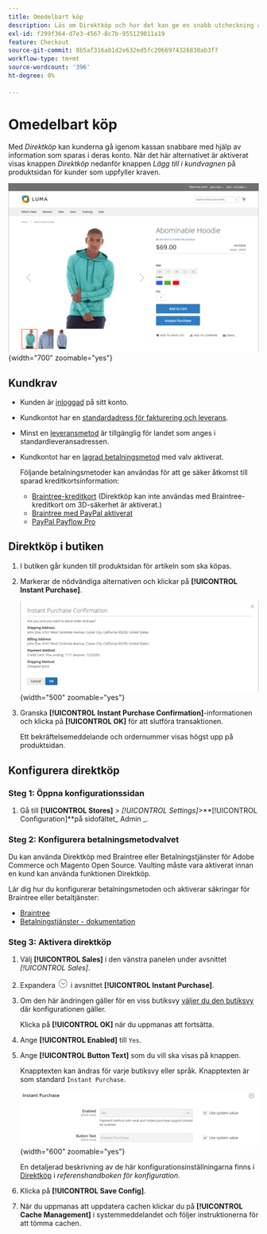 ```yaml
---
title: Omedelbart köp
description: Läs om Direktköp och hur det kan ge en snabb utcheckning av registrerade kundkonton.
exl-id: f299f364-d7e3-4567-8c7b-955129011a19
feature: Checkout
source-git-commit: 8b5af316ab1d2e632ed5fc2066974326830ab3f7
workflow-type: tm+mt
source-wordcount: '396'
ht-degree: 0%

---
```


# Omedelbart köp

Med _Direktköp_ kan kunderna gå igenom kassan snabbare med hjälp av information som sparas i deras konto. När det här alternativet är aktiverat visas knappen _Direktköp_ nedanför knappen _Lägg till i kundvagnen_ på produktsidan för kunder som uppfyller kraven.

![Produktsida med alternativet Direktköp visas](./assets/storefront-checkout-instant-purchase.png){width="700" zoomable="yes"}

## Kundkrav

- Kunden är [inloggad](../customers/customer-sign-in.md) på sitt konto.

- Kundkontot har en [standardadress för fakturering och leverans](../customers/account-dashboard-address-book.md).

- Minst en [leveransmetod](delivery.md) är tillgänglig för landet som anges i standardleveransadressen.

- Kundkontot har en [lagrad betalningsmetod](../stores-purchase/stored-payment-methods.md) med valv aktiverat.

  Följande betalningsmetoder kan användas för att ge säker åtkomst till sparad kreditkortsinformation:

   - [Braintree-kreditkort](braintree.md) (Direktköp kan inte användas med Braintree-kreditkort om 3D-säkerhet är aktiverat.)
   - [Braintree med PayPal aktiverat](braintree.md)
   - [PayPal Payflow Pro](paypal-payflow-pro.md)

## Direktköp i butiken

1. I butiken går kunden till produktsidan för artikeln som ska köpas.

1. Markerar de nödvändiga alternativen och klickar på **[!UICONTROL Instant Purchase]**.

   ![Bekräftelsedialogrutan för att bekräfta direktköpet](./assets/storefront-checkout-instant-purchase-confirmation.png){width="500" zoomable="yes"}

1. Granska **[!UICONTROL Instant Purchase Confirmation]**-informationen och klicka på **[!UICONTROL OK]** för att slutföra transaktionen.

   Ett bekräftelsemeddelande och ordernummer visas högst upp på produktsidan.

## Konfigurera direktköp

### Steg 1: Öppna konfigurationssidan

1. Gå till **[!UICONTROL Stores]** > _[!UICONTROL Settings]_>**[!UICONTROL Configuration]**på sidofältet_ Admin _.

### Steg 2: Konfigurera betalningsmetodvalvet

Du kan använda Direktköp med Braintree eller Betalningstjänster för Adobe Commerce och Magento Open Source. Vaulting måste vara aktiverat innan en kund kan använda funktionen Direktköp.

Lär dig hur du konfigurerar betalningsmetoden och aktiverar säkringar för Braintree eller betaltjänster:

- [Braintree](braintree.md)
- [Betalningstjänster - dokumentation](https://experienceleague.adobe.com/docs/commerce-merchant-services/payment-services/guide-overview.html)

### Steg 3: Aktivera direktköp

1. Välj **[!UICONTROL Sales]** i den vänstra panelen under avsnittet _[!UICONTROL Sales]_.

1. Expandera ![Expansionsväljaren](../assets/icon-display-expand.png) i avsnittet **[!UICONTROL Instant Purchase]**.

1. Om den här ändringen gäller för en viss butiksvy [väljer du den butiksvy](../configuration-reference/scope-change.md#set-the-scope) där konfigurationen gäller.

   Klicka på **[!UICONTROL OK]** när du uppmanas att fortsätta.

1. Ange **[!UICONTROL Enabled]** till `Yes`.

1. Ange **[!UICONTROL Button Text]** som du vill ska visas på knappen.

   Knapptexten kan ändras för varje butiksvy eller språk. Knapptexten är som standard `Instant Purchase`.

   ![Konfiguration - Alternativ för direktköp](../configuration-reference/sales/assets/sales-instant-purchase.png){width="600" zoomable="yes"}

   En detaljerad beskrivning av de här konfigurationsinställningarna finns i [Direktköp](../configuration-reference/sales/sales.md#instant-purchase) i _referenshandboken för konfiguration_.

1. Klicka på **[!UICONTROL Save Config]**.

1. När du uppmanas att uppdatera cachen klickar du på **[!UICONTROL Cache Management]** i systemmeddelandet och följer instruktionerna för att tömma cachen.
